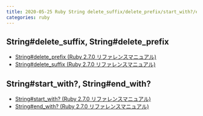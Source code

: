 ```yaml
---
title: 2020-05-25 Ruby String delete_suffix/delete_prefix/start_with?/end_with?
categories: ruby
---
```


## String#delete_suffix, String#delete_prefix

- [String#delete_prefix (Ruby 2.7.0 リファレンスマニュアル)](https://docs.ruby-lang.org/ja/latest/method/String/i/delete_prefix.html)
- [String#delete_suffix (Ruby 2.7.0 リファレンスマニュアル)](https://docs.ruby-lang.org/ja/latest/method/String/i/delete_suffix.html)

## String#start_with?, String#end_with?

- [String#start_with? (Ruby 2.7.0 リファレンスマニュアル)](https://docs.ruby-lang.org/ja/latest/method/String/i/start_with=3f.html)
- [String#end_with? (Ruby 2.7.0 リファレンスマニュアル)](https://docs.ruby-lang.org/ja/latest/method/String/i/end_with=3f.html)

